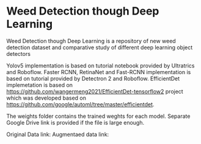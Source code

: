# Weed Detection though Deep Learning
 Weed Detection though Deep Learning is a repository of new weed detection dataset and comparative study of different deep learning object detectors



 Yolov5 implementation is based on tutorial notebook provided by Ultratrics and Roboflow.
 Faster RCNN, RetinaNet and Fast-RCNN implementation is based on tutorial provided by Detectron 2 and Roboflow. 
 EfficientDet implemetation is based on https://github.com/wangermeng2021/EfficientDet-tensorflow2 project which was developed based on https://github.com/google/automl/tree/master/efficientdet. 

 The weights folder contains the trained weghts for each model. Separate Google Drive link is provided if the file is large enough. 

 Original Data link:
 Augmentaed data link: